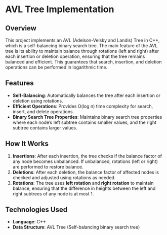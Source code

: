 # **AVL Tree Implementation**

## **Overview**
This project implements an AVL (Adelson-Velsky and Landis) Tree in C++, which is a self-balancing binary search tree. The main feature of the AVL tree is its ability to maintain balance through rotations (left and right) after each insertion or deletion operation, ensuring that the tree remains balanced and efficient. This guarantees that search, insertion, and deletion operations can be performed in logarithmic time.

## **Features**
- **Self-Balancing**: Automatically balances the tree after each insertion or deletion using rotations.
- **Efficient Operations**: Provides O(log n) time complexity for search, insert, and delete operations.
- **Binary Search Tree Properties**: Maintains binary search tree properties where each node’s left subtree contains smaller values, and the right subtree contains larger values.

## **How It Works**
1. **Insertions**: After each insertion, the tree checks if the balance factor of any node becomes unbalanced. If unbalanced, rotations (left or right) are performed to restore balance.
2. **Deletions**: After each deletion, the balance factor of affected nodes is checked and adjusted using rotations as needed.
3. **Rotations**: The tree uses **left rotation** and **right rotation** to maintain balance, ensuring that the difference in heights between the left and right subtrees of any node is at most 1.

## **Technologies Used**
- **Language**: C++
- **Data Structure**: AVL Tree (Self-balancing binary search tree)

